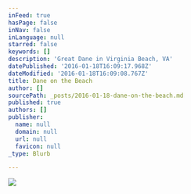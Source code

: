 ```yaml
---
inFeed: true
hasPage: false
inNav: false
inLanguage: null
starred: false
keywords: []
description: 'Great Dane in Virginia Beach, VA'
datePublished: '2016-01-18T16:09:17.968Z'
dateModified: '2016-01-18T16:09:08.767Z'
title: Dane on the Beach
author: []
sourcePath: _posts/2016-01-18-dane-on-the-beach.md
published: true
authors: []
publisher:
  name: null
  domain: null
  url: null
  favicon: null
_type: Blurb

---
```

![](https://the-grid-user-content.s3-us-west-2.amazonaws.com/0069e90c-40da-417e-ba6b-a88625c600fa.jpg)
